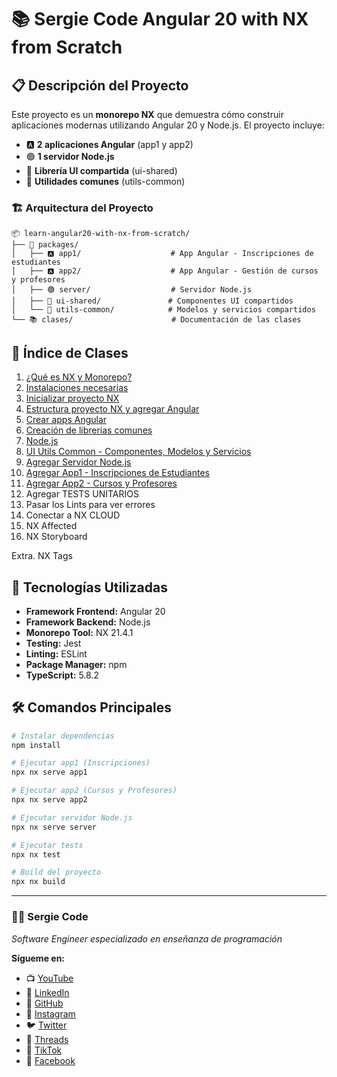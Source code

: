 # 📚 Sergie Code Angular 20 with NX from Scratch

## 📋 Descripción del Proyecto

Este proyecto es un **monorepo NX** que demuestra cómo construir aplicaciones modernas utilizando Angular 20 y Node.js. El proyecto incluye:

- 🅰️ **2 aplicaciones Angular** (app1 y app2)
- 🟢 **1 servidor Node.js** 
- 🎨 **Librería UI compartida** (ui-shared)
- 🔧 **Utilidades comunes** (utils-common)

### 🏗️ Arquitectura del Proyecto

```
📦 learn-angular20-with-nx-from-scratch/
├── 📱 packages/
│   ├── 🅰️ app1/                    # App Angular - Inscripciones de estudiantes
│   ├── 🅰️ app2/                    # App Angular - Gestión de cursos y profesores
│   ├── 🟢 server/                  # Servidor Node.js
│   ├── 🎨 ui-shared/               # Componentes UI compartidos
│   └── 🔧 utils-common/            # Modelos y servicios compartidos
└── 📚 clases/                      # Documentación de las clases
```

## 📖 Índice de Clases

1. [¿Qué es NX y Monorepo?](clases/que-es-nx-y-monorepo.md)
2. [Instalaciones necesarias](clases/instalaciones-necesarias.md)
3. [Inicializar proyecto NX](clases/inicializar-proyecto-nx.md)
4. [Estructura proyecto NX y agregar Angular](clases/estructura-proyecto-nx-y-agregar-angular.md)
5. [Crear apps Angular](clases/crear-apps-angular.md)
6. [Creación de librerías comunes](clases/creacion-de-librerias-comunes.md)
7. [Node.js](clases/node-js.md)
8. [UI Utils Common - Componentes, Modelos y Servicios](clases/ui-utils-common.md)
9. [Agregar Servidor Node.js](clases/agregar-server-nodejs.md)
10. [Agregar App1 - Inscripciones de Estudiantes](clases/agregar-app1-inscripciones.md)
11. [Agregar App2 - Cursos y Profesores](clases/agregar-app2-cursos-profesores.md)
12. Agregar TESTS UNITARIOS
13. Pasar los Lints para ver errores
14. Conectar a NX CLOUD
15. NX Affected
16. NX Storyboard

Extra. NX Tags

## 🚀 Tecnologías Utilizadas

- **Framework Frontend:** Angular 20
- **Framework Backend:** Node.js
- **Monorepo Tool:** NX 21.4.1
- **Testing:** Jest
- **Linting:** ESLint
- **Package Manager:** npm
- **TypeScript:** 5.8.2

## 🛠️ Comandos Principales

```bash
# Instalar dependencias
npm install

# Ejecutar app1 (Inscripciones)
npx nx serve app1

# Ejecutar app2 (Cursos y Profesores)
npx nx serve app2

# Ejecutar servidor Node.js
npx nx serve server

# Ejecutar tests
npx nx test

# Build del proyecto
npx nx build
```

---

### 👨‍💻 Sergie Code
*Software Engineer especializado en enseñanza de programación*

**Sígueme en:**
- 📺 [YouTube](https://www.youtube.com/@SergieCode)
- 💼 [LinkedIn](https://www.linkedin.com/in/sergiecode/)
- 🐙 [GitHub](https://github.com/sergiecode)
- 📸 [Instagram](https://www.instagram.com/sergiecode)
- 🐦 [Twitter](https://twitter.com/sergiecode)
- 🧵 [Threads](https://www.threads.net/@sergiecode)
- 🎵 [TikTok](https://www.tiktok.com/@sergiecode)
- 📘 [Facebook](https://www.facebook.com/sergiecodeok) 